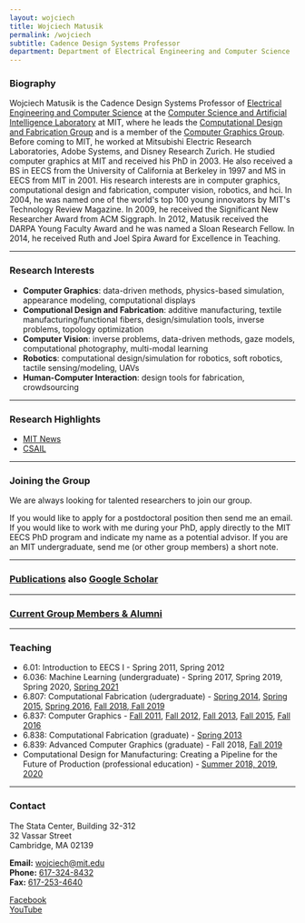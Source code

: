 ```yaml
---
layout: wojciech
title: Wojciech Matusik
permalink: /wojciech
subtitle: Cadence Design Systems Professor
department: Department of Electrical Engineering and Computer Science
---
```

### Biography

Wojciech Matusik is the Cadence Design Systems Professor of [Electrical Engineering and Computer Science](http://www.eecs.mit.edu/) at the [Computer Science and Artificial Intelligence Laboratory](http://www.csail.mit.edu/) at MIT, where he leads the [Computational Design and Fabrication Group](http://cfg.mit.edu/) and is a member of the [Computer Graphics Group](http://graphics.csail.mit.edu/). Before coming to MIT, he worked at Mitsubishi Electric Research Laboratories, Adobe Systems, and Disney Research Zurich. He studied computer graphics at MIT and received his PhD in 2003. He also received a BS in EECS from the University of California at Berkeley in 1997 and MS in EECS from MIT in 2001. His research interests are in computer graphics, computational design and fabrication, computer vision, robotics, and hci. In 2004, he was named one of the world's top 100 young innovators by MIT's Technology Review Magazine. In 2009, he received the Significant New Researcher Award from ACM Siggraph. In 2012, Matusik received the DARPA Young Faculty Award and he was named a Sloan Research Fellow. In 2014, he received Ruth and Joel Spira Award for Excellence in Teaching.

<hr>

### Research Interests

* **Computer Graphics**: data-driven methods, physics-based simulation, appearance modeling, computational displays
* **Computional Design and Fabrication**: additive manufacturing, textile manufacturing/functional fibers, design/simulation tools, inverse problems, topology optimization
* **Computer Vision**: inverse problems, data-driven methods, gaze models, computational photography, multi-modal learning
* **Robotics**: computational design/simulation for robotics, soft robotics, tactile sensing/modeling, UAVs
* **Human-Computer Interaction**: design tools for fabrication, crowdsourcing

<hr>

### Research Highlights

* [MIT News](https://news.mit.edu/)
* [CSAIL](https://www.csail.mit.edu/research/computational-design-and-fabrication-group)

<hr>

### Joining the Group

We are always looking for talented researchers to join our group.

If you would like to apply for a postdoctoral position then send me an email.
If you would like to work with me during your PhD, apply directly to the MIT EECS PhD program and indicate my name as a potential advisor.
If you are an MIT undergraduate, send me (or other group members) a short note.

<hr>

### [Publications](https://cdfg.mit.edu/publications/) also [Google Scholar](https://scholar.google.com/scholar?hl=en&as_sdt=0%2C22&q=wojciech+matusik&btnG=)

<hr>

### [Current Group Members & Alumni](https://cdfg.mit.edu/team)

<hr>

### Teaching

* 6.01: Introduction to EECS I - Spring 2011, Spring 2012
* 6.036: Machine Learning (undergraduate) - Spring 2017, Spring 2019, Spring 2020, [Spring 2021](https://learning-modules.mit.edu/class/index.html?uuid=/course/6/sp21/6.036#info)
* 6.807: Computational Fabrication (udergraduate) - [Spring 2014](http://stellar.mit.edu/S/course/6/sp14/6.S079/index.html), [Spring 2015](http://stellar.mit.edu/S/course/6/sp15/6.S079/index.html), [Spring 2016](http://stellar.mit.edu/S/course/6/sp16/6.807/index.html), [Fall 2018](https://stellar.mit.edu/S/course/6/fa18/6.807/),[ Fall 2019](https://stellar.mit.edu/S/course/6/fa19/6.807/)
* 6.837: Computer Graphics - [Fall 2011](http://stellar.mit.edu/S/course/6/fa11/6.837/index.html), [Fall 2012](http://stellar.mit.edu/S/course/6/fa12/6.837/index.html), [Fall 2013](http://stellar.mit.edu/S/course/6/fa13/6.837/index.html), [Fall 2015](http://stellar.mit.edu/S/course/6/fa15/6.837/index.html), [Fall 2016](http://stellar.mit.edu/S/course/6/fa16/6.837/index.html)
* 6.838: Computational Fabrication (graduate) - [Spring 2013](http://stellar.mit.edu/S/course/6/sp13/6.838/index.html)
* 6.839: Advanced Computer Graphics (graduate) - Fall 2018, [Fall 2019](https://stellar.mit.edu/S/course/6/fa19/6.839/)
* Computational Design for Manufacturing: Creating a Pipeline for the Future of Production (professional education) - [Summer 2018, 2019, 2020](https://professional.mit.edu/programs/short-programs/computational-design-manufacturing)

<hr>

### Contact

The Stata Center, Building 32-312<br>
32 Vassar Street<br>
Cambridge, MA 02139

**Email:** [wojciech@mit.edu](mailto:wojciech@mit.edu)<br>
**Phone:** [617-324-8432](tel:+16173248432)<br>
**Fax:** [617-253-4640](fax:+1617-253-4640)

[Facebook](https://www.facebook.com/compFabMIT/)<br> 
[YouTube](https://www.youtube.com/channel/UCr4LhPjUd9Bc67i9_wYTYNg)
